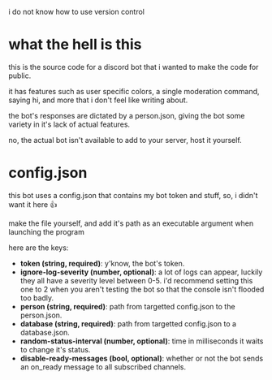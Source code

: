 i do not know how to use version control

# what the hell is this
this is the source code for a discord bot that i wanted to make the code for public. 

it has features such as user specific colors, a single moderation command, saying hi, and more that i don't feel like writing about.

the bot's responses are dictated by a person.json, giving the bot some variety in it's lack of actual features.

no, the actual bot isn't available to add to your server, host it yourself.

# config.json
this bot uses a config.json that contains my bot token and stuff, so, i didn't want it here :thumbsup:

make the file yourself, and add it's path as an executable argument when launching the program

here are the keys:
- **token (string, required)**: y'know, the bot's token.
- **ignore-log-severity (number, optional)**: a lot of logs can appear, luckily they all have a severity level between 0-5. i'd recommend setting this one to 2 when you aren't testing the bot so that the console isn't flooded too badly.
- **person (string, required)**: path from targetted config.json to the person.json.
- **database (string, required)**: path from targetted config.json to a database.json.
- **random-status-interval (number, optional)**: time in milliseconds it waits to change it's status.
- **disable-ready-messages (bool, optional)**: whether or not the bot sends an on_ready message to all subscribed channels.